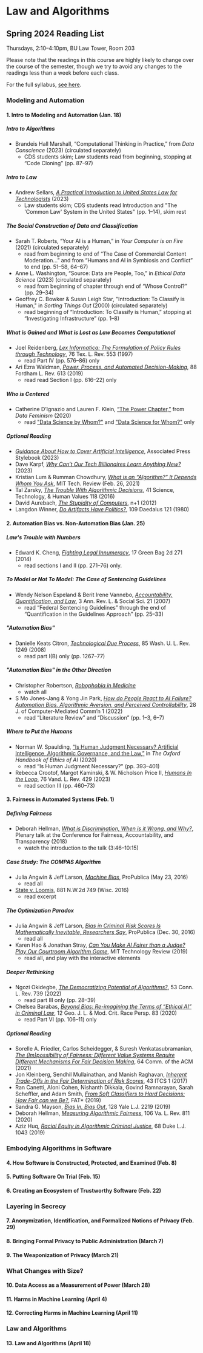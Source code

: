 # Law and Algorithms
## Spring 2024 Reading List
Thursdays, 2:10–4:10pm, BU Law Tower, Room 203

Please note that the readings in this course are highly likely to change over the course of the semester, though we try to avoid any changes to the readings less than a week before each class. 

For the full syllabus, [see here](Syllabus.pdf).

### Modeling and Automation

#### 1. Intro to Modeling and Automation (Jan. 18)

##### Intro to Algorithms
  
- Brandeis Hall Marshall, “Computational Thinking in Practice,” from _Data Conscience_ (2023) (circulated separately)
  - CDS students skim; Law students read from beginning, stopping at “Code Cloning” (pp. 87–97)

##### Intro to Law
- Andrew Sellars, [_A Practical Introduction to United States Law for Technologists_](SellarsPracticalIntro.pdf) (2023)
  - Law students skim; CDS students read Introduction and "The 'Common Law' System in the United States" (pp. 1–14), skim rest

##### The Social Construction of Data and Classification
- Sarah T. Roberts, “Your AI is a Human,” in _Your Computer is on Fire_ (2021) (circulated separately)
  - read from beginning to end of “The Case of Commercial Content Moderation…” and from “Humans and AI in Symbiosis and Conflict” to end (pp. 51–58, 64–67) 
- Anne L. Washington, “Source: Data are People, Too,” in _Ethical Data Science_ (2023) (circulated separately)
  - read from beginning of chapter through end of “Whose Control?” (pp. 29–34)
- Geoffrey C. Bowker & Susan Leigh Star, "Introduction: To Classify is Human," in _Sorting Things Out_ (2000) (circulated separately)
  - read beginning of “Introduction: To Classify is Human,” stopping at “Investigating Infrastructure” (pp. 1–8)

##### What is Gained and What is Lost as Law Becomes Computational
- Joel Reidenberg, [_Lex Informatica: The Formulation of Policy Rules through Technology_](https://ir.lawnet.fordham.edu/faculty_scholarship/42/), 76 Tex. L. Rev. 553 (1997)
  - read Part IV (pp. 576–86) only
- Ari Ezra Waldman, [_Power, Process, and Automated Decision-Making_](https://ir.lawnet.fordham.edu/cgi/viewcontent.cgi?article=5633&context=flr), 88 Fordham L. Rev. 613 (2019)
  - read read Section I (pp. 616–22) only

##### Who is Centered
- Catherine D’Ignazio and Lauren F. Klein, [“The Power Chapter,”](https://data-feminism.mitpress.mit.edu/pub/vi8obxh7/release/4) from _Data Feminism_ (2020)
  - read ["Data Science by Whom?"](https://data-feminism.mitpress.mit.edu/pub/vi8obxh7#data-science-by-whom) and ["Data Science for Whom?"](https://data-feminism.mitpress.mit.edu/pub/vi8obxh7#data-science-for-whom) only 

##### Optional Reading
- [_Guidance About How to Cover Artificial Intelligence_](https://www-apstylebook-com.ezproxy.bu.edu/boston-university-a7b40399-4032-42ea-9f9d-cb5ba7fe6946/ap_stylebook/artificial-intelligence-2), Associated Press Stylebook (2023)
- Dave Karpf, [_Why Can’t Our Tech Billionaires Learn Anything New?_](https://davekarpf.substack.com/p/why-cant-our-tech-billionaires-learn) (2023)
- Kristian Lum & Rumman Chowdhury, [_What is an “Algorithm?” It Depends Whom You Ask_](https://www.technologyreview.com/2021/02/26/1020007/what-is-an-algorithm/), MIT Tech. Review (Feb. 26, 2021)
- Tal Zarsky, [_The Trouble With Algorithmic Decisions_](https://www-jstor-org.ezproxy.bu.edu/stable/pdf/43671285.pdf?refreqid=excelsior%3A2a5553e4865160053cf0c7c22be43dc6), 41 Science, Technology, & Human Values 118 (2016)
- David Aurebach, [_The Stupidity of Computers_](https://www.nplusonemag.com/issue-13/essays/stupidity-of-computers/), n+1 (2012)
- Langdon Winner, [_Do Artifacts Have Politics?_](https://faculty.cc.gatech.edu/~beki/cs4001/Winner.pdf), 109 Daedalus 121 (1980)

#### 2. Automation Bias vs. Non-Automation Bias (Jan. 25)

##### Law's Trouble with Numbers
  - Edward K. Cheng, [_Fighting Legal Innumeracy_](http://www.greenbag.org/v17n3/v17n3_articles_cheng.pdf), 17 Green Bag 2d 271 (2014)
    - read sections I and II (pp. 271–76) only.

##### To Model or Not To Model: The Case of Sentencing Guidelines
  - Wendy Nelson Espeland & Berit Irene Vannebo, [_Accountability, Quantification, and Law_](https://www-annualreviews-org.ezproxy.bu.edu/doi/10.1146/annurev.lawsocsci.2.081805.105908), 3 Ann. Rev. L. & Social Sci. 21 (2007)
    - read “Federal Sentencing Guidelines” through the end of “Quantification in the Guidelines Approach” (pp. 25–33) 

##### "Automation Bias"
  - Danielle Keats Citron, [_Technological Due Process_](https://openscholarship.wustl.edu/cgi/viewcontent.cgi?referer=&httpsredir=1&article=1166&context=law_lawreview), 85 Wash. U. L. Rev. 1249 (2008) 
    - read part I(B) only (pp. 1267–77)

##### "Automation Bias" in the Other Direction
- Christopher Robertson, [_Robophobia in Medicine_](https://www.youtube.com/watch?v=jriC_BSnyz4&list=PLr-itzg5tymNefUaQWhcnBoAL0OZNqWSD&index=5) 
  - watch all
- S Mo Jones-Jang & Yong Jin Park, [_How do People React to AI Failure? Automation Bias, Algorithmic Aversion, and Perceived Controllability_](https://academic-oup-com.ezproxy.bu.edu/jcmc/article/28/1/zmac029/6827859?login=true&token=), 28 J. of Computer-Mediated Comm’n 1 (2022)
  - read “Literature Review” and “Discussion” (pp. 1–3, 6–7)

##### Where to Put the Humans
- Norman W. Spaulding, [“Is Human Judgment Necessary? Artificial Intelligence, Algorithmic Governance, and the Law,”](https://academic-oup-com.ezproxy.bu.edu/edited-volume/34287/chapter/290666019) in _The Oxford Handbook of Ethics of AI_ (2020)
  - read “Is Human Judgment Necessary?" (pp. 393–401)
- Rebecca Crootof, Margot Kaminski, & W. Nicholson Price II, [_Humans In the Loop_](https://papers.ssrn.com/sol3/papers.cfm?abstract_id=4066781), 76 Vand. L. Rev. 429 (2023) 
  - read section III (pp. 460–73)

#### 3. Fairness in Automated Systems (Feb. 1)

##### Defining Fairness
- Deborah Hellman, [_What is Discrimination, When is it Wrong, and Why?_](https://www.youtube.com/watch?v=qomsX8ZvvIY&t=226s), Plenary talk at the Conference for Fairness, Accountability, and Transparency (2018) 
  - watch the introduction to the talk (3:46–10:15)

##### Case Study: The COMPAS Algorithm
- Julia Angwin & Jeff Larson, [_Machine Bias_](https://www.propublica.org/article/machine-bias-risk-assessments-in-criminal-sentencing), ProPublica (May 23, 2016)
  - read all
- [State v. Loomis](https://opencasebook.org/casebooks/2606-law-and-algorithms/resources/5.1-state-v-loomis/), 881 N.W.2d 749 (Wisc. 2016)
   - read excerpt

##### The Optimization Paradox
- Julia Angwin & Jeff Larson, [_Bias in Criminal Risk Scores Is Mathematically Inevitable, Researchers Say_](https://www.propublica.org/article/bias-in-criminal-risk-scores-is-mathematically-inevitable-researchers-say), ProPublica (Dec. 30, 2016)
   - read all
- Karen Hao & Jonathan Stray, [_Can You Make AI Fairer than a Judge? Play Our Courtroom Algorithm Game_](https://www.technologyreview.com/2019/10/17/75285/ai-fairer-than-judge-criminal-risk-assessment-algorithm/), MIT Technology Review (2019)
  - read all, and play with the interactive elements

##### Deeper Rethinking
- Ngozi Okidegbe, [_The Democratizing Potential of Algorithms?_](https://papers.ssrn.com/sol3/papers.cfm?abstract_id=3835370), 53 Conn. L. Rev. 739 (2022)
  - read part III only (pp. 28–39)
- Chelsea Barabas, [_Beyond Bias: Re-imagining the Terms of “Ethical AI” in Criminal Law_](https://papers.ssrn.com/sol3/papers.cfm?abstract_id=3377921), 12 Geo. J. L. & Mod. Crit. Race Persp. 83 (2020)
  - read Part VI (pp. 106–11) only

##### Optional Reading
- Sorelle A. Friedler, Carlos Scheidegger, & Suresh Venkatasubramanian, [_The (Im)possibility of Fairness: Different Value Systems Require Different Mechanisms For Fair Decision Making_](https://dl-acm-org.ezproxy.bu.edu/doi/abs/10.1145/3433949), 64 Comm. of the ACM (2021)
- Jon Kleinberg, Sendhil Mullainathan, and Manish Raghavan, [_Inherent Trade-Offs in the Fair Determination of Risk Scores_](https://drops.dagstuhl.de/storage/00lipics/lipics-vol067-itcs2017/LIPIcs.ITCS.2017.43/LIPIcs.ITCS.2017.43.pdf), 43 ITCS 1 (2017)
- Ran Canetti, Aloni Cohen, Nishanth Dikkala, Govind Ramnarayan, Sarah Scheffler, and Adam Smith, [_From Soft Classifiers to Hard Decisions: How Fair can we Be?_](https://arxiv.org/abs/1810.02003), FAT* (2019)
- Sandra G. Mayson, [_Bias In, Bias Out_](https://www.yalelawjournal.org/pdf/Mayson_p5g2tz2m.pdf), 128 Yale L.J. 2219 (2019)
- Deborah Hellman, [_Measuring Algorithmic Fairness_](https://heinonline-org.ezproxy.bu.edu/HOL/Page?handle=hein.journals/valr106&div=20&id=&page=&collection=journals), 106 Va. L. Rev. 811 (2020)
- Aziz Huq, [_Racial Equity in Algorithmic Criminal Justice_](https://scholarship.law.duke.edu/cgi/viewcontent.cgi?referer=&httpsredir=1&article=3972&context=dlj), 68 Duke L.J. 1043 (2019)

### Embodying Algorithms in Software

#### 4. How Software is Constructed, Protected, and Examined (Feb. 8)

#### 5. Putting Software On Trial (Feb. 15)

#### 6. Creating an Ecosystem of Trustworthy Software (Feb. 22)

### Layering in Secrecy

#### 7. Anonymization, Identification, and Formalized Notions of Privacy (Feb. 29)

#### 8. Bringing Formal Privacy to Public Administration (March 7)

#### 9. The Weaponization of Privacy (March 21)

### What Changes with Size?

#### 10. Data Access as a Measurement of Power (March 28)

#### 11. Harms in Machine Learning (April 4)

#### 12. Correcting Harms in Machine Learning (April 11)

### Law and Algorithms

#### 13. Law and Algorithms (April 18)
